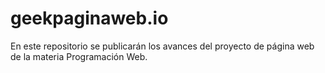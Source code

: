 # geekpaginaweb.io
En este repositorio se publicarán los avances del proyecto de página web de la materia Programación Web.
